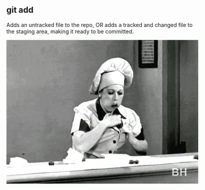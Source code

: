 ##  git add

Adds an untracked file to the repo, OR adds a tracked and changed file to the staging area, making it ready to be committed.

![Lucy in the Chocolate Factory](images/lucyAdd.jpg)